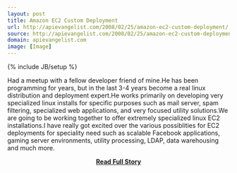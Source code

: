 ```yaml
---
layout: post
title: Amazon EC2 Custom Deployment
url: http://apievangelist.com/2008/02/25/amazon-ec2-custom-deployment/
source: http://apievangelist.com/2008/02/25/amazon-ec2-custom-deployment/
domain: apievangelist.com
image: [Image]
---
```

{% include JB/setup %}<p>Had a meetup with a fellow developer friend of mine.He has been programming for years, but in the last 3-4 years become a real linux distribution and deployment expert.He works primarily on developing very specialized linux installs for specific purposes such as mail server, spam filtering, specialized web applications, and very focused utility solutions.We are going to be working together to offer extremely specialized linux EC2 installations.I have really got excited over the various possiblities for EC2 deployments for speciality need such as scalable Facebook applications, gaming server environments, utility processing, LDAP, data warehousing and much more.</p>
<center><p><a href="http://apievangelist.com/2008/02/25/amazon-ec2-custom-deployment/" style='padding:25px; font-sze:18px; font-weight: bold;'>Read Full Story</a></p></center>
